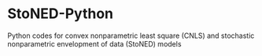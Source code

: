 # StoNED-Python
Python codes for convex nonparametric least square (CNLS) and stochastic nonparametric envelopment of data (StoNED) models
